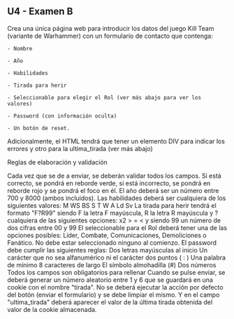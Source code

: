 ## U4 - Examen B

Crea una única página web para introducir los datos del juego Kill Team (variante de Warhammer) con un formulario de contacto que contenga:

    - Nombre

    - Año

    - Habilidades

    - Tirada para herir

    - Seleccionable para elegir el Rol (ver más abajo para ver los valores)

    - Password (con información oculta)

    - Un botón de reset.

Adicionalmente, el HTML tendrá que tener un elemento DIV para indicar los errores y otro para la ultima_tirada (ver más abajo)

Reglas de elaboración y validación

Cada vez que se de a enviar, se deberán validar todos los campos. Si está correcto, se pondrá en reborde verde, si está incorrecto, se pondrá en reborde rojo y se pondrá el foco en él.
El año deberá ser un número entre 700 y 8000 (ambos incluidos).
Las habilidades deberá ser cualquiera de los siguientes valores: M WS BS S T W A Ld Sv
La tirada para herir tendrá el formato "F?R99" siendo F la letra F mayúscula, R la letra R mayúscula y ? cualquiera de las siguientes opciones: x2 > = < y siendo 99 un número de dos cifras entre 00 y 99
El seleccionable para el Rol deberá tener una de las opciones posibles: Líder, Combate, Comunicaciones, Demoliciones o Fanático. No debe estar seleccionado ninguno al comienzo.
El password debe cumplir las siguientes reglas:
Dos letras mayúsculas al inicio
Un carácter que no sea alfanumérico ni el carácter dos puntos ( : )
Una palabra de mínimo 8 caracteres de largo
El símbolo almohadilla (#)
Dos números
Todos los campos son obligatorios para rellenar
Cuando se pulse enviar, se deberá generar un número aleatorio entre 1 y 6 que se guardará en una cookie con el nombre "tirada". No se deberá ejecutar la acción por defecto del botón (enviar el formulario) y se debe limpiar el mismo. Y en el campo "ultima_tirada" deberá aparecer el valor de la última tirada obtenida del valor de la cookie almacenada.
